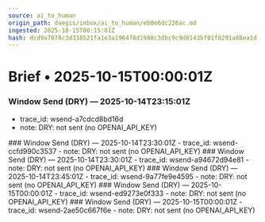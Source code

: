 ```yaml
---
source: ai_to_human
origin_path: daegis/inbox/ai_to_human/eb0e6dc226ac.md
ingested: 2025-10-15T00:15:01Z
hash: dcd9a7078c3d338521fa1e3a196478d1988c3dbc9c9d0143bf01f0291a88ea1d
---
```

# Brief • 2025-10-15T00:00:01Z

### Window Send (DRY) — 2025-10-14T23:15:01Z
- trace_id: wsend-a7cdcd8bd16d
- note: DRY: not sent (no OPENAI_API_KEY)

<bundle snapshot omitted>
### Window Send (DRY) — 2025-10-14T23:30:01Z
- trace_id: wsend-ccfd990c3537
- note: DRY: not sent (no OPENAI_API_KEY)

<bundle snapshot omitted>
### Window Send (DRY) — 2025-10-14T23:30:01Z
- trace_id: wsend-a94672d94e81
- note: DRY: not sent (no OPENAI_API_KEY)

<bundle snapshot omitted>
### Window Send (DRY) — 2025-10-14T23:45:01Z
- trace_id: wsend-9a77fe9e4595
- note: DRY: not sent (no OPENAI_API_KEY)

<bundle snapshot omitted>
### Window Send (DRY) — 2025-10-15T00:00:01Z
- trace_id: wsend-ed9273e0f333
- note: DRY: not sent (no OPENAI_API_KEY)

<bundle snapshot omitted>
### Window Send (DRY) — 2025-10-15T00:00:01Z
- trace_id: wsend-2ae50c667f6e
- note: DRY: not sent (no OPENAI_API_KEY)

<bundle snapshot omitted>

